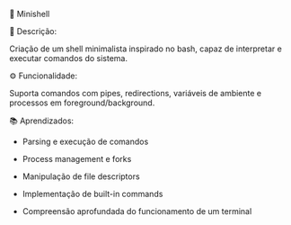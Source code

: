 🔹 Minishell

🧾 Descrição:

Criação de um shell minimalista inspirado no bash, capaz de interpretar e executar comandos do sistema.

⚙️ Funcionalidade:

Suporta comandos com pipes, redirections, variáveis de ambiente e processos em foreground/background.

📚 Aprendizados:

- Parsing e execução de comandos

- Process management e forks

- Manipulação de file descriptors

- Implementação de built-in commands

- Compreensão aprofundada do funcionamento de um terminal
